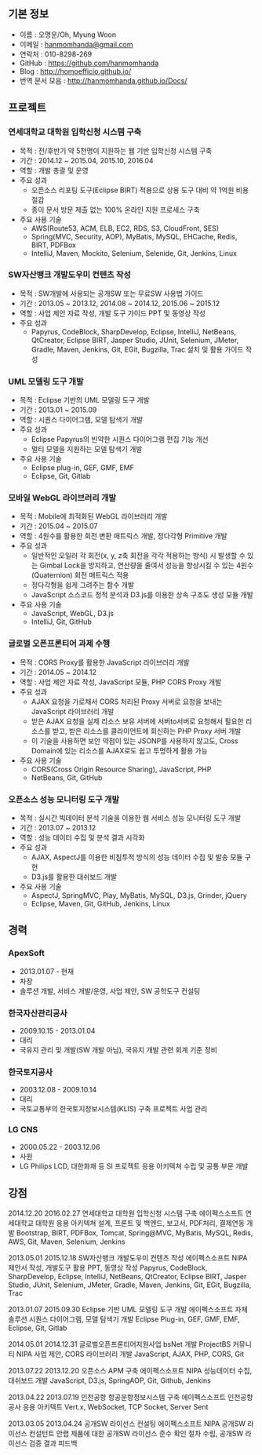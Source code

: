 ## 기본 정보

- 이름 : 오명운/Oh, Myung Woon
- 이메일 : hanmomhanda@gmail.com
- 연락처 : 010-8298-269
- GitHub : https://github.com/hanmomhanda
- Blog : http://homoefficio.github.io/
- 번역 문서 모음 : http://hanmomhanda.github.io/Docs/

## 프로젝트

### 연세대학교 대학원 입학신청 시스템 구축
* 목적 : 전/후반기 약 5천명이 지원하는 웹 기반 입학신청 시스템 구축
* 기간 : 2014.12 ~ 2015.04, 2015.10, 2016.04
* 역할 : 개발 총괄 및 운영
* 주요 성과
    - 오픈소스 리포팅 도구(Eclipse BIRT) 적용으로 상용 도구 대비 약 1억원 비용 절감
    - 종이 문서 방문 제출 없는 100% 온라인 지원 프로세스 구축
* 주요 사용 기술
    - AWS(Route53, ACM, ELB, EC2, RDS, S3, CloudFront, SES)
    - Spring(MVC, Security, AOP), MyBatis, MySQL, EHCache, Redis, BIRT, PDFBox
    - IntelliJ, Maven, Mockito, Selenium, Selenide, Git, Jenkins, Linux

### SW자산뱅크 개발도우미 컨텐츠 작성
* 목적 : SW개발에 사용되는 공개SW 또는 무료SW 사용법 가이드
* 기간 : 2013.05 ~ 2013.12, 2014.08 ~ 2014.12, 2015.06 ~ 2015.12
* 역할 : 사업 제안 자료 작성, 개발 도구 가이드 PPT 및 동영상 작성
* 주요 성과
    - Papyrus, CodeBlock, SharpDevelop, Eclipse, IntelliJ, NetBeans, QtCreator, Eclipse BIRT, Jasper Studio, JUnit, Selenium, JMeter, Gradle, Maven, Jenkins, Git, EGit, Bugzilla, Trac 설치 및 활용 가이드 작성

### UML 모델링 도구 개발
* 목적 : Eclipse 기반의 UML 모델링 도구 개발
* 기간 : 2013.01 ~ 2015.09
* 역할 : 시퀀스 다이어그램, 모델 탐색기 개발
* 주요 성과
    - Eclipse Papyrus의 빈약한 시퀀스 다이어그램 편집 기능 개선
    - 멀티 모델을 지원하는 모델 탐색기 개발
* 주요 사용 기술
    - Eclipse plug-in, GEF, GMF, EMF
    - Eclipse, Git, Gitlab

### 모바일 WebGL 라이브러리 개발
* 목적 : Mobile에 최적화된 WebGL 라이브러리 개발
* 기간 : 2015.04 ~ 2015.07
* 역할 : 4원수를 활용한 회전 변환 매트릭스 개발, 정다각형 Primitive 개발
* 주요 성과
    - 일반적인 오일러 각 회전(x, y, z축 회전을 각각 적용하는 방식) 시 발생할 수 있는 Gimbal Lock을 방지하고, 연산량을 줄여서 성능을 향상시킬 수 있는 4원수(Quaternion) 회전 매트릭스 적용
    - 정다각형을 쉽게 그려주는 함수 개발
    - JavaScript 소스코드 정적 분석과 D3.js를 이용한 상속 구조도 생성 모듈 개발
* 주요 사용 기술
    - JavaScript, WebGL, D3.js
    - IntelliJ, Git, GitHub

### 글로벌 오픈프론티어 과제 수행
* 목적 : CORS Proxy를 활용한 JavaScript 라이브러리 개발
* 기간 : 2014.05 ~ 2014.12
* 역할 : 사업 제안 자료 작성, JavaScript 모듈, PHP CORS Proxy 개발
* 주요 성과
    - AJAX 요청을 가로채서 CORS 처리된 Proxy 서버로 요청을 보내는 JavaScript 라이브러리 개발
    - 받은 AJAX 요청을 실제 리소스 보유 서버에 서버to서버로 요청해서 필요한 리소스를 받고, 받은 리소스를 클라이언트에 회신하는 PHP Proxy 서버 개발
    - 이 기술을 사용하면 보안 약점이 있는 JSONP를 사용하지 않고도, Cross Domain에 있는 리소스를 AJAX로도 쉽고 투명하게 활용 가능
* 주요 사용 기술
    - CORS(Cross Origin Resource Sharing), JavaScript, PHP
    - NetBeans, Git, GitHub

### 오픈소스 성능 모니터링 도구 개발
* 목적 : 실시간 빅데이터 분석 기술을 이용한 웹 서비스 성능 모니터링 도구 개발
* 기간 : 2013.07 ~ 2013.12
* 역할 : 성능 데이터 수집 및 분석 결과 시각화
* 주요 성과
    - AJAX, AspectJ를 이용한 비침투적 방식의 성능 데이터 수집 및 발송 모듈 구현
    - D3.js를 활용한 대쉬보드 개발
* 주요 사용 기술
    - AspectJ, SpringMVC, Play, MyBatis, MySQL, D3.js, Grinder, jQuery
    - Eclipse, Maven, Git, GitHub, Jenkins, Linux

## 경력

### ApexSoft

- 2013.01.07 - 현재
- 차장
- 솔루션 개발, 서비스 개발/운영, 사업 제안, SW 공학도구 컨설팅

### 한국자산관리공사

- 2009.10.15 - 2013.01.04
- 대리
- 국유지 관리 및 개발(SW 개발 아님), 국유지 개발 관련 회계 기준 정비

### 한국토지공사

- 2003.12.08 - 2009.10.14
- 대리
- 국토교통부의 한국토지정보시스템(KLIS) 구축 프로젝트 사업 관리

### LG CNS

- 2000.05.22 - 2003.12.06
- 사원
- LG Philips LCD, 대한화재 등 SI 프로젝트 응용 아키텍쳐 수립 및 공통 부문 개발


## 강점

 








2014.12.20
2016.02.27
연세대학교 대학원 입학신청 시스템 구축
에이펙스소프트
연세대학교 대학원
응용 아키텍쳐 설계, 프론트 및 백엔드, 보고서, PDF처리, 결제연동 개발
Bootstrap, BIRT, PDFBox, Tomcat, Spring@MVC, MyBatis, MySQL, Redis, AWS, Git, Maven, Selenium, Jenkins

2013.05.01
2015.12.18
SW자산뱅크 개발도우미 컨텐츠 작성
에이펙스소프트
NIPA
제안서 작성, 개발도구 활용 PPT, 동영상 작성
Papyrus, CodeBlock, SharpDevelop, Eclipse, IntelliJ, NetBeans, QtCreator, Eclipse BIRT, Jasper Studio, JUnit, Selenium, JMeter, Gradle, Maven, Jenkins, Git, EGit, Bugzilla, Trac

2013.01.07
2015.09.30
Eclipse 기반 UML 모델링 도구 개발
에이펙스소프트
자체 솔루션
시퀀스 다이어그램, 모델 탐색기 개발
Eclipse Plug-in, GEF, GMF, EMF, Eclipse, Git, Gitlab

2014.05.01
2014.12.31
글로벌오픈프론티어지원사업 bsNet 개발
ProjectBS 커뮤니티
NIPA
사업 제안, CORS 라이브러리 개발
JavaScript, AJAX, PHP, CORS, Git

2013.07.22
2013.12.20
오픈소스 APM 구축
에이펙스소프트
NIPA
성능데이터 수집, 대쉬보드 개발
JavaScript, D3.js, SpringAOP, Git, Github, Jenkins

2013.04.22
2013.07.19
인천공항 항공운항정보시스템 구축
에이펙스소프트
인천공항공사
응용 아키텍트
Vert.x, WebSocket, TCP Socket, Server Sent

2013.03.05
2013.04.24
공개SW 라이선스 컨설팅
에이펙스소프트
NIPA
공개SW 라이선스 컨설턴트
안랩 제품에 대한 공개SW 라이선스 준수 확인 절차 수립, 공개SW 라이선스 검증 결과 피드백





